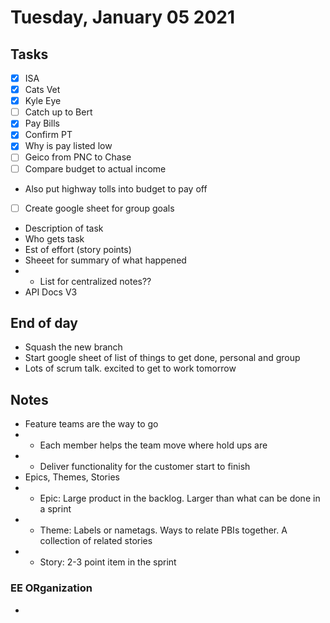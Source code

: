 # Tuesday, January 05 2021

## Tasks
- [x] ISA
- [x] Cats Vet
- [x] Kyle Eye
- [ ] Catch up to Bert
- [x] Pay Bills
- [x] Confirm PT
- [x] Why is pay listed low
- [ ] Geico from PNC to Chase
- [ ] Compare budget to actual income
* Also put highway tolls into budget to pay off
- [ ] Create google sheet for group goals
* Description of task
* Who gets task
* Est of effort (story points)
* Sheeet for summary of what happened
* * List for centralized notes??
* API Docs V3
## End of day
* Squash the new branch
* Start google sheet of list of things to get done, personal and group
* Lots of scrum talk. excited to get to work tomorrow

## Notes
* Feature teams are the way to go
* * Each member helps the team move where hold ups are
* * Deliver functionality for the customer start to finish
* Epics, Themes, Stories
* * Epic: Large product in the backlog. Larger than what can be done in a sprint
* * Theme: Labels or nametags. Ways to relate PBIs together. A collection of related stories
* * Story: 2-3 point item in the sprint


### EE ORganization
*